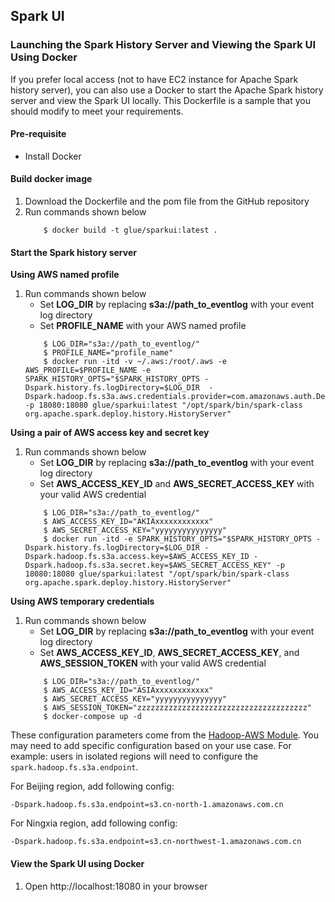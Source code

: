 ## Spark UI

### Launching the Spark History Server and Viewing the Spark UI Using Docker

If you prefer local access (not to have EC2 instance for Apache Spark history server), you can also use a Docker to start the Apache Spark history server and view the Spark UI locally. This Dockerfile is a sample that you should modify to meet your requirements. 

#### Pre-requisite
- Install Docker

#### Build docker image
1. Download the Dockerfile and the pom file from the GitHub repository
2. Run commands shown below
    ``` 
        $ docker build -t glue/sparkui:latest . 
    ```


#### Start the Spark history server

**Using AWS named profile**
1.  Run commands shown below
    - Set **LOG_DIR** by replacing **s3a://path_to_eventlog** with your event log directory
    - Set **PROFILE_NAME** with your AWS named profile
    ``` 
        $ LOG_DIR="s3a://path_to_eventlog/"
        $ PROFILE_NAME="profile_name"
        $ docker run -itd -v ~/.aws:/root/.aws -e AWS_PROFILE=$PROFILE_NAME -e SPARK_HISTORY_OPTS="$SPARK_HISTORY_OPTS -Dspark.history.fs.logDirectory=$LOG_DIR  -Dspark.hadoop.fs.s3a.aws.credentials.provider=com.amazonaws.auth.DefaultAWSCredentialsProviderChain" -p 18080:18080 glue/sparkui:latest "/opt/spark/bin/spark-class org.apache.spark.deploy.history.HistoryServer"
    ```

**Using a pair of AWS access key and secret key**
1.  Run commands shown below
    - Set **LOG_DIR** by replacing **s3a://path_to_eventlog** with your event log directory
    - Set **AWS_ACCESS_KEY_ID** and **AWS_SECRET_ACCESS_KEY** with your valid AWS credential
    ``` 
        $ LOG_DIR="s3a://path_to_eventlog/"
        $ AWS_ACCESS_KEY_ID="AKIAxxxxxxxxxxxx"
        $ AWS_SECRET_ACCESS_KEY="yyyyyyyyyyyyyyy"
        $ docker run -itd -e SPARK_HISTORY_OPTS="$SPARK_HISTORY_OPTS -Dspark.history.fs.logDirectory=$LOG_DIR -Dspark.hadoop.fs.s3a.access.key=$AWS_ACCESS_KEY_ID -Dspark.hadoop.fs.s3a.secret.key=$AWS_SECRET_ACCESS_KEY" -p 18080:18080 glue/sparkui:latest "/opt/spark/bin/spark-class org.apache.spark.deploy.history.HistoryServer"
    ```

**Using AWS temporary credentials**
1.  Run commands shown below
    - Set **LOG_DIR** by replacing **s3a://path_to_eventlog** with your event log directory
    - Set **AWS_ACCESS_KEY_ID**, **AWS_SECRET_ACCESS_KEY**, and **AWS_SESSION_TOKEN** with your valid AWS credential
    ``` 
        $ LOG_DIR="s3a://path_to_eventlog/"
        $ AWS_ACCESS_KEY_ID="ASIAxxxxxxxxxxxx"
        $ AWS_SECRET_ACCESS_KEY="yyyyyyyyyyyyyyy"
        $ AWS_SESSION_TOKEN="zzzzzzzzzzzzzzzzzzzzzzzzzzzzzzzzzzzzzz"
        $ docker-compose up -d
    
These configuration parameters come from the [Hadoop-AWS Module](https://hadoop.apache.org/docs/stable/hadoop-aws/tools/hadoop-aws/index.html). You may need to add specific configuration based on your use case. For example: users in isolated regions will need to configure the `spark.hadoop.fs.s3a.endpoint`.

For Beijing region, add following config:

```
-Dspark.hadoop.fs.s3a.endpoint=s3.cn-north-1.amazonaws.com.cn
```

For Ningxia region, add following config:
```
-Dspark.hadoop.fs.s3a.endpoint=s3.cn-northwest-1.amazonaws.com.cn
```


#### View the Spark UI using Docker
1. Open http://localhost:18080 in your browser
